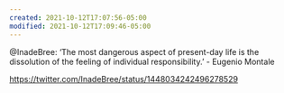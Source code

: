 ```yaml
---
created: 2021-10-12T17:07:56-05:00
modified: 2021-10-12T17:09:46-05:00
---
```


@InadeBree: ‘The most dangerous aspect of present-day life is the dissolution of the feeling of individual responsibility.’ - Eugenio Montale 


https://twitter.com/InadeBree/status/1448034242496278529

